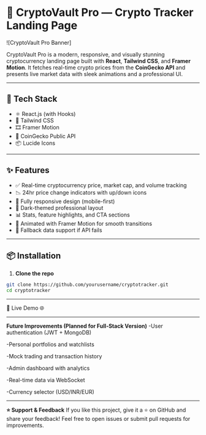 # 🚀 CryptoVault Pro — Crypto Tracker Landing Page

![CryptoVault Pro Banner]

CryptoVault Pro is a modern, responsive, and visually stunning cryptocurrency landing page built with **React**, **Tailwind CSS**, and **Framer Motion**. It fetches real-time crypto prices from the **CoinGecko API** and presents live market data with sleek animations and a professional UI.

---

## 🧰 Tech Stack

- ⚛️ React.js (with Hooks)
- 🎨 Tailwind CSS
- 🎞️ Framer Motion
- 🔗 CoinGecko Public API
- 📦 Lucide Icons

---

## ✨ Features

- ✅ Real-time cryptocurrency price, market cap, and volume tracking
- 📉 24hr price change indicators with up/down icons
- 🧠 Fully responsive design (mobile-first)
- 🌙 Dark-themed professional layout
- 📊 Stats, feature highlights, and CTA sections
- 🎥 Animated with Framer Motion for smooth transitions
- 🧪 Fallback data support if API fails

---

## 📦 Installation

1. **Clone the repo**

```bash
git clone https://github.com/yourusername/cryptotracker.git
cd cryptotracker
```

---
🔗 Live Demo
🌐 [](https://cryptotracker00.netlify.app/)

---

**Future Improvements (Planned for Full-Stack Version)**
-User authentication (JWT + MongoDB)

-Personal portfolios and watchlists

-Mock trading and transaction history

-Admin dashboard with analytics

-Real-time data via WebSocket

-Currency selector (USD/INR/EUR)

---

**⭐️ Support & Feedback**
If you like this project, give it a ⭐ on GitHub and share your feedback!
Feel free to open issues or submit pull requests for improvements.


